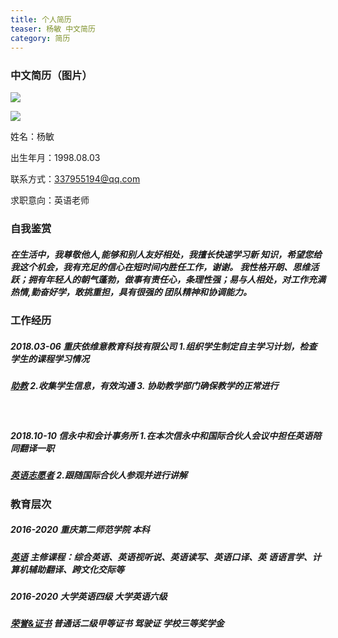 ```yaml
---
title: 个人简历
teaser: 杨敏 中文简历 
category: 简历
---
```




#####                        

### 中文简历（图片）

![](https://wx2.sinaimg.cn/large/007awXQDly1ga3c09c28tj30lz0vagt4.jpg)







![](https://wx3.sinaimg.cn/mw690/007awXQDly1ga7udn01i3j30ax0b475e.jpg)

姓名：杨敏

出生年月：1998.08.03

联系方式：337955194@qq.com

求职意向：英语老师



### **自我鉴赏**

##### 在生活中，我尊敬他人,能够和别人友好相处，我擅长快速学习新 知识，希望您给我这个机会，我有充足的信心在短时间内胜任工作，谢谢。 我性格开朗、思维活跃；拥有年轻人的朝气蓬勃，做事有责任心，条理性强；易与人相处，对工作充满热情,勤奋好学，敢挑重担，具有很强的 团队精神和协调能力。



### **工作经历**

##### 2018.03-06   重庆依维意教育科技有限公司    1.组织学生制定自主学习计划，检查学生的课程学习情况

##### <u>助教</u>                                                                      2.收集学生信息，有效沟通 3. 协助教学部门确保教学的正常进行

​                                                                                

##### 2018.10-10   信永中和会计事务所                   1.在本次信永中和国际合伙人会议中担任英语陪同翻译一职

##### <u>英语志愿者</u>                                                          2.跟随国际合伙人参观并进行讲解

###  

### 教育层次

##### 2016-2020     重庆第二师范学院  本科

##### <u>英语</u>      主修课程：综合英语、英语视听说、英语读写、英语口译、英 语语言学、计算机辅助翻译、跨文化交际等



##### 2016-2020     大学英语四级        大学英语六级

##### <u>荣誉&证书</u>     普通话二级甲等证书   驾驶证   学校三等奖学金